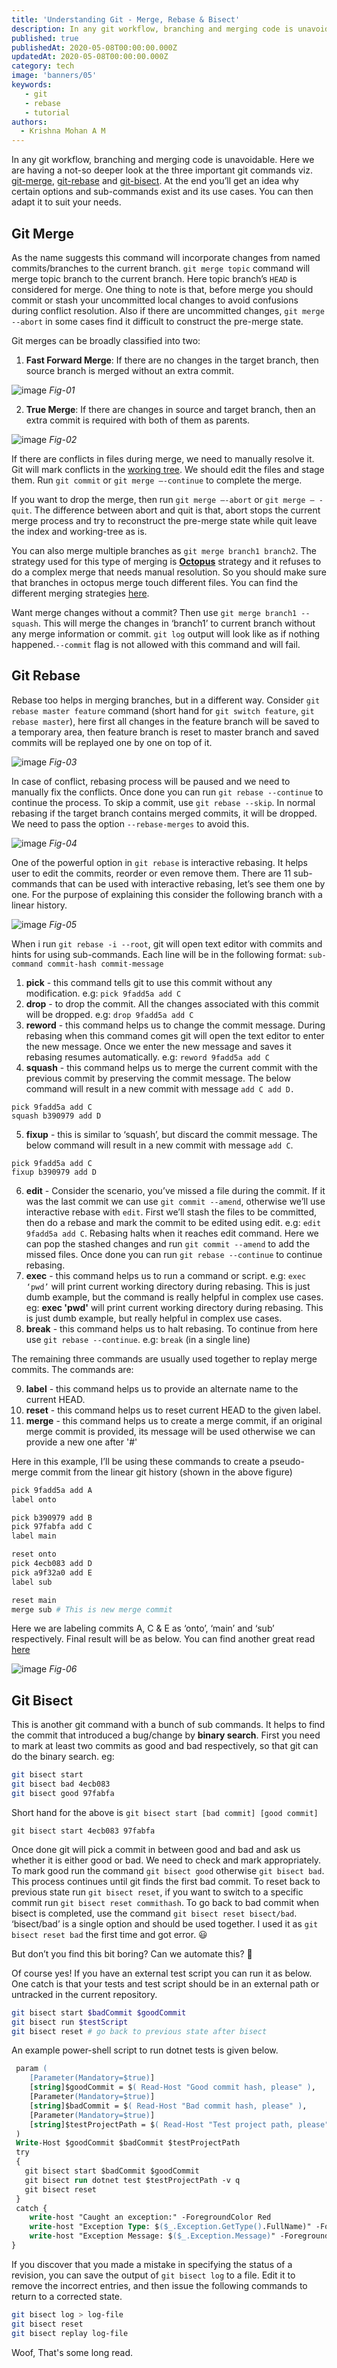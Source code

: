 ```yaml
---
title: 'Understanding Git - Merge, Rebase & Bisect'
description: In any git workflow, branching and merging code is unavoidable. In this post we are having a not-so deeper look at the three important git commands viz. git-merge, git-rebase and git-bisect.
published: true
publishedAt: 2020-05-08T00:00:00.000Z
updatedAt: 2020-05-08T00:00:00.000Z
category: tech
image: 'banners/05'
keywords: 
   - git
   - rebase
   - tutorial
authors:
  - Krishna Mohan A M
---
```


In any git workflow, branching and merging code is unavoidable. Here we are having a not-so deeper look at the three important git commands viz. [git-merge](https://git-scm.com/docs/git-merge), [git-rebase](https://git-scm.com/docs/git-rebase) and [git-bisect](https://git-scm.com/docs/git-bisect). At the end you’ll get an idea why certain options and sub-commands exist and its use cases. You can then adapt it to suit your needs. 

## Git Merge

As the name suggests this command will incorporate changes from named commits/branches to the current branch. `git merge topic` command will merge topic branch to the current branch. Here topic branch’s `HEAD` is considered for merge. One thing to note is that, before merge you should commit or stash your uncommitted local changes to avoid confusions during conflict resolution. Also if there are uncommitted changes, `git merge --abort` in some cases find it difficult to construct the pre-merge state. 

Git merges can be broadly classified into two: 

1. **Fast Forward Merge**: If there are no changes in the target branch, then source branch is merged without an extra commit.

![image](/images/04_02.jpeg)
*Fig-01*

2. **True Merge**: If there are changes in source and target branch, then an extra commit is required with both of them as parents.

![image](/images/04_01.jpeg)
*Fig-02*

If there are conflicts in files during merge, we need to manually resolve it. Git will mark conflicts in the [working tree](https://stackoverflow.com/questions/39128500/working-tree-vs-working-directory). We should edit the files and stage them. Run `git commit` or `git merge —-continue` to complete the merge.

If you want to drop the merge, then run `git merge —-abort` or `git merge — -quit`. The difference between abort and quit is that, abort stops the current merge process and try to reconstruct the pre-merge state while quit leave the index and working-tree as is.

You can also merge multiple branches as `git merge branch1 branch2`. The strategy used for this type of merging is **[Octopus](https://git-scm.com/docs/merge-strategies#Documentation/merge-strategies.txt-octopus)** strategy and it refuses to do a complex merge that needs manual resolution. So you should make sure that branches in octopus merge touch different files. You can find the different merging strategies [here](https://git-scm.com/docs/merge-strategies).

Want merge changes without a commit? Then use `git merge branch1 --squash`. This will merge the changes in ‘branch1’ to current branch without any merge information or commit. `git log` output will look like as if nothing happened.`--commit` flag is not allowed with this command and will fail.

## Git Rebase

Rebase too helps in merging branches, but in a different way. Consider `git rebase master feature` command (short hand for `git switch feature`, `git rebase master`), here first all changes in the feature branch will be saved to a temporary area, then feature branch is reset to master branch and saved commits will be replayed one by one on top of it.

![image](/images/04_03.jpeg)
*Fig-03*

In case of conflict, rebasing process will be paused and we need to manually fix the conflicts. Once done you can run `git rebase --continue` to continue the process. To skip a commit, use `git rebase --skip`. In normal rebasing if the target branch contains merged commits, it will be dropped. We need to pass the option `--rebase-merges` to avoid this.

![image](/images/04_04.jpeg)
*Fig-04*

One of the powerful option in `git rebase` is interactive rebasing. It helps user to edit the commits, reorder or even remove them. There are 11 sub-commands that can be used with interactive rebasing, let’s see them one by one. For the purpose of explaining this consider the following branch with a linear history.

![image](/images/04_05.jpeg)
*Fig-05*

When i run `git rebase -i --root`, git will open text editor with commits and hints for using sub-commands. Each line will be in the following format: `sub-command commit-hash commit-message`


1. **pick** - this command tells git to use this commit without any modification. e.g: `pick 9fadd5a add C`
2. **drop** - to drop the commit. All the changes associated with this commit will be dropped. e.g: `drop 9fadd5a add C`
3. **reword** - this command helps us to change the commit message. During rebasing when this command comes git will open the text editor to enter the new message. Once we enter the new message and saves it rebasing resumes automatically. e.g: `reword 9fadd5a add C`
4. **squash** - this command helps us to merge the current commit with the previous commit by preserving the commit message. The below command will result in a new commit with message `add C add D.`

```
pick 9fadd5a add C
squash b390979 add D
```

5. **fixup** - this is similar to ‘squash’, but discard the commit message. The below command will result in a new commit with message `add C`.

```
pick 9fadd5a add C
fixup b390979 add D
```

6. **edit** - Consider the scenario, you’ve missed a file during the commit. If it was the last commit we can use `git commit --amend`, otherwise we’ll use interactive rebase with `edit`. First we’ll stash the files to be committed, then do a rebase and mark the commit to be edited using edit. e.g: `edit 9fadd5a add C`. Rebasing halts when it reaches edit command. Here we can pop the stashed changes and run `git commit --amend` to add the missed files. Once done you can run `git rebase --continue` to continue rebasing.
7. **exec** - this command helps us to run a command or script. e.g: `exec ‘pwd’` will print current working directory during rebasing. This is just dumb example, but the command is really helpful in complex use cases.
eg: **exec 'pwd'** will print current working directory during rebasing. This is just dumb example, but really helpful in complex use cases.
8. **break** - this command helps us to halt rebasing. To continue from here use `git rebase --continue`. e.g: `break` (in a single line)

The remaining three commands are usually used together to replay merge commits. The commands are:

9. **label** - this command helps us to provide an alternate name to the current HEAD.
10. **reset** - this command helps us to reset current HEAD to the given label.
11. **merge** - this command helps us to create a merge commit, if an original merge commit is provided, its message will be used otherwise we can provide a new one after '#'

Here in this example, I’ll be using these commands to create a pseudo-merge commit from the linear git history (shown in the above figure) 

```bash
pick 9fadd5a add A
label onto

pick b390979 add B
pick 97fabfa add C
label main

reset onto
pick 4ecb083 add D
pick a9f32a0 add E
label sub

reset main
merge sub # This is new merge commit
```
Here we are labeling commits A, C & E as ‘onto’, ‘main’ and ‘sub’ respectively. Final result will be as below. You can find another great read [here](https://stackoverflow.com/a/61103385/1520750)

![image](/images/04_06.jpeg)
*Fig-06*

## Git Bisect

This is another git command with a bunch of sub commands. It helps to find the commit that introduced a bug/change by **binary search**. First you need to mark at least two commits as good and bad respectively, so that git can do the binary search.
eg: 
```bash
git bisect start
git bisect bad 4ecb083
git bisect good 97fabfa
```
Short hand for the above is `git bisect start [bad commit] [good commit]`
```
git bisect start 4ecb083 97fabfa
```

Once done git will pick a commit in between good and bad and ask us whether it is either good or bad. We need to check and mark appropriately. To mark good run the command `git bisect good` otherwise `git bisect bad`. This process continues until git finds the first bad commit. To reset back to previous state run `git bisect reset`, if you want to switch to a specific commit run `git bisect reset commithash`. To go back to bad commit when bisect is completed, use the command `git bisect reset bisect/bad`. ‘bisect/bad’ is a single option and should be used together. I used it as `git bisect reset bad` the first time and got error. 😃

But don’t you find this bit boring? Can we automate this? 🤔

Of course yes! If you have an external test script you can run it as below. One catch is that your tests and test script should be in an external path or untracked in the current repository.

```bash
git bisect start $badCommit $goodCommit
git bisect run $testScript
git bisect reset # go back to previous state after bisect
```

An example power-shell script to run dotnet tests is given below.

```ps
 param (
    [Parameter(Mandatory=$true)]
    [string]$goodCommit = $( Read-Host "Good commit hash, please" ),
    [Parameter(Mandatory=$true)]
    [string]$badCommit = $( Read-Host "Bad commit hash, please" ),
    [Parameter(Mandatory=$true)]
    [string]$testProjectPath = $( Read-Host "Test project path, please" )
 )
 Write-Host $goodCommit $badCommit $testProjectPath 
 try 
 {
   git bisect start $badCommit $goodCommit
   git bisect run dotnet test $testProjectPath -v q
   git bisect reset
 }
 catch {
    write-host "Caught an exception:" -ForegroundColor Red
    write-host "Exception Type: $($_.Exception.GetType().FullName)" -ForegroundColor Red
    write-host "Exception Message: $($_.Exception.Message)" -ForegroundColor Red
}
```

If you discover that you made a mistake in specifying the status of a revision, you can save the output of `git bisect log` to a file. Edit it to remove the incorrect entries, and then issue the following commands to return to a corrected state.

```bash
git bisect log > log-file
git bisect reset
git bisect replay log-file
```

Woof, That's some long read. 